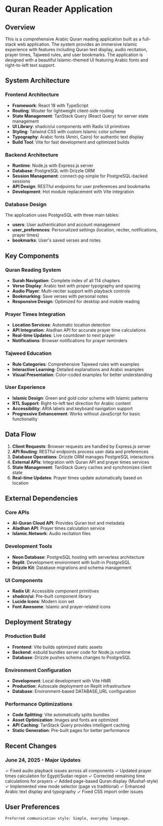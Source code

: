 # Quran Reader Application

## Overview

This is a comprehensive Arabic Quran reading application built as a full-stack web application. The system provides an immersive Islamic experience with features including Quran text display, audio recitation, prayer times, Tajweed rules, and user bookmarks. The application is designed with a beautiful Islamic-themed UI featuring Arabic fonts and right-to-left text support.

## System Architecture

### Frontend Architecture
- **Framework**: React 18 with TypeScript
- **Routing**: Wouter for lightweight client-side routing
- **State Management**: TanStack Query (React Query) for server state management
- **UI Library**: shadcn/ui components with Radix UI primitives
- **Styling**: Tailwind CSS with custom Islamic color scheme
- **Typography**: Arabic fonts (Amiri, Cairo) for authentic text display
- **Build Tool**: Vite for fast development and optimized builds

### Backend Architecture
- **Runtime**: Node.js with Express.js server
- **Database**: PostgreSQL with Drizzle ORM
- **Session Management**: connect-pg-simple for PostgreSQL-backed sessions
- **API Design**: RESTful endpoints for user preferences and bookmarks
- **Development**: Hot module replacement with Vite integration

### Database Design
The application uses PostgreSQL with three main tables:
- **users**: User authentication and account management
- **user_preferences**: Personalized settings (location, reciter, notifications, prayer times)
- **bookmarks**: User's saved verses and notes

## Key Components

### Quran Reading System
- **Surah Navigation**: Complete index of all 114 chapters
- **Verse Display**: Arabic text with proper typography and spacing
- **Audio Player**: Multi-reciter support with playback controls
- **Bookmarking**: Save verses with personal notes
- **Responsive Design**: Optimized for desktop and mobile reading

### Prayer Times Integration
- **Location Services**: Automatic location detection
- **API Integration**: Aladhan API for accurate prayer time calculations
- **Real-time Updates**: Live countdown to next prayer
- **Notifications**: Browser notifications for prayer reminders

### Tajweed Education
- **Rule Categories**: Comprehensive Tajweed rules with examples
- **Interactive Learning**: Detailed explanations and Arabic examples
- **Visual Presentation**: Color-coded examples for better understanding

### User Experience
- **Islamic Design**: Green and gold color scheme with Islamic patterns
- **RTL Support**: Right-to-left text direction for Arabic content
- **Accessibility**: ARIA labels and keyboard navigation support
- **Progressive Enhancement**: Works without JavaScript for basic functionality

## Data Flow

1. **Client Requests**: Browser requests are handled by Express.js server
2. **API Routing**: RESTful endpoints process user data and preferences
3. **Database Operations**: Drizzle ORM manages PostgreSQL interactions
4. **External APIs**: Integration with Quran API and prayer times services
5. **State Management**: TanStack Query caches and synchronizes client state
6. **Real-time Updates**: Prayer times update automatically based on location

## External Dependencies

### Core APIs
- **Al-Quran Cloud API**: Provides Quran text and metadata
- **Aladhan API**: Prayer times calculation service
- **Islamic.Network**: Audio recitation files

### Development Tools
- **Neon Database**: PostgreSQL hosting with serverless architecture
- **Replit**: Development environment with built-in PostgreSQL
- **Drizzle Kit**: Database migrations and schema management

### UI Components
- **Radix UI**: Accessible component primitives
- **shadcn/ui**: Pre-built component library
- **Lucide Icons**: Modern icon set
- **Font Awesome**: Islamic and prayer-related icons

## Deployment Strategy

### Production Build
- **Frontend**: Vite builds optimized static assets
- **Backend**: esbuild bundles server code for Node.js runtime
- **Database**: Drizzle pushes schema changes to PostgreSQL

### Environment Configuration
- **Development**: Local development with Vite HMR
- **Production**: Autoscale deployment on Replit infrastructure
- **Database**: Environment-based DATABASE_URL configuration

### Performance Optimizations
- **Code Splitting**: Vite automatically splits bundles
- **Asset Optimization**: Images and fonts are optimized
- **API Caching**: TanStack Query provides intelligent caching
- **Static Generation**: Pre-built pages for better performance

## Recent Changes

### June 24, 2025 - Major Updates
✓ Fixed audio playback issues across all components
✓ Updated prayer times calculation for Egypt/Sudan region
✓ Corrected remaining time calculations for prayers
✓ Added page-based Quran display (Mushaf-style)
✓ Implemented view mode selector (page vs traditional)
✓ Enhanced Arabic text display and typography
✓ Fixed CSS import order issues

## User Preferences

```
Preferred communication style: Simple, everyday language.
```